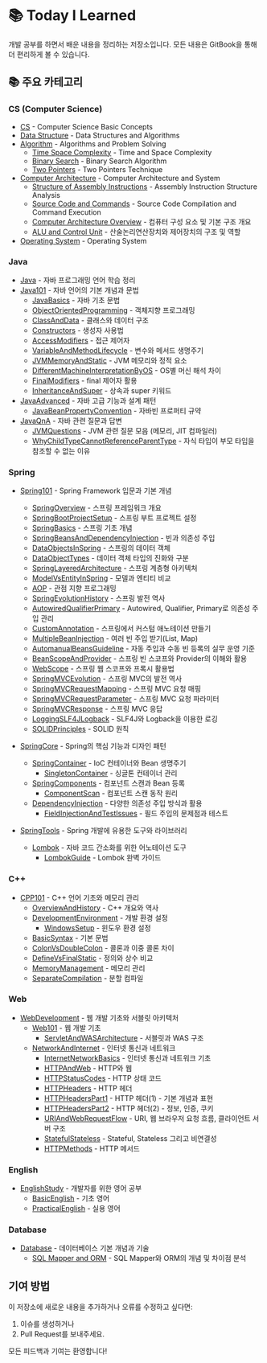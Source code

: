 # 📚 Today I Learned

개발 공부를 하면서 배운 내용을 정리하는 저장소입니다. 모든 내용은 GitBook을 통해 더 편리하게 볼 수 있습니다.

## 📚 주요 카테고리

### CS (Computer Science)
- [CS](./CS/README.md) - Computer Science Basic Concepts
- [Data Structure](./CS/DataStructure/README.md) - Data Structures and Algorithms
- [Algorithm](./CS/Algorithm/README.md) - Algorithms and Problem Solving
  - [Time Space Complexity](./CS/Algorithm/TimeSpaceComplexity.md) - Time and Space Complexity
  - [Binary Search](./CS/Algorithm/BinarySearch.md) - Binary Search Algorithm
  - [Two Pointers](./CS/Algorithm/TwoPointers.md) - Two Pointers Technique
- [Computer Architecture](./CS/Computer_Structure/README.md) - Computer Architecture and System
  - [Structure of Assembly Instructions](./CS/Computer_Structure/StructureOfassembly_instructions.md) - Assembly Instruction Structure Analysis
  - [Source Code and Commands](./CS/Computer_Structure/SourceCode_and_Command.md) - Source Code Compilation and Command Execution
  - [Computer Architecture Overview](./CS/Computer_Structure/TheBigPictureOfComputerArchitecture.md) - 컴퓨터 구성 요소 및 기본 구조 개요
  - [ALU and Control Unit](./CS/Computer_Structure/ArithmeticLogicUnit_and_ControlUnit.md) - 산술논리연산장치와 제어장치의 구조 및 역할
- [Operating System](./CS/Operating_System/README.md) - Operating System

### Java
- [Java](./Java/README.md) - 자바 프로그래밍 언어 학습 정리
- [Java101](./Java/101/README.md) - 자바 언어의 기본 개념과 문법
  - [JavaBasics](./Java/101/java_basics.md) - 자바 기초 문법
  - [ObjectOrientedProgramming](./Java/101/object_oriented_programming.md) - 객체지향 프로그래밍
  - [ClassAndData](./Java/101/class_and_data.md) - 클래스와 데이터 구조
  - [Constructors](./Java/101/constructors.md) - 생성자 사용법
  - [AccessModifiers](./Java/101/access_modifiers.md) - 접근 제어자
  - [VariableAndMethodLifecycle](./Java/101/variable_and_method_lifecycle.md) - 변수와 메서드 생명주기
  - [JVMMemoryAndStatic](./Java/101/jvm_memory_and_static.md) - JVM 메모리와 정적 요소
  - [DifferentMachineInterpretationByOS](./Java/101/why_different_machine_interpretation_by_os.md) - OS별 머신 해석 차이
  - [FinalModifiers](./Java/101/final_modifiers.md) - final 제어자 활용
  - [InheritanceAndSuper](./Java/101/inheritance_and_super.md) - 상속과 super 키워드
- [JavaAdvanced](./Java/Java_Advanced/README.md) - 자바 고급 기능과 설계 패턴
  - [JavaBeanPropertyConvention](./Java/Java_Advanced/JavaBeanPropertyConvention.md) - 자바빈 프로퍼티 규약
- [JavaQnA](./Java/QnA/README.md) - 자바 관련 질문과 답변
  - [JVMQuestions](./Java/QnA/concepts/jvm_questions.md) - JVM 관련 질문 모음 (메모리, JIT 컴파일러)
  - [WhyChildTypeCannotReferenceParentType](./Java/QnA/concepts/why_child_cannot_reference_parent.md) - 자식 타입이 부모 타입을 참조할 수 없는 이유

### Spring
- [Spring101](./Spring/101/README.md) - Spring Framework 입문과 기본 개념
  - [SpringOverview](./Spring/101/spring_overview.md) - 스프링 프레임워크 개요
  - [SpringBootProjectSetup](./Spring/101/spring_boot_project_setup.md) - 스프링 부트 프로젝트 설정
  - [SpringBasics](./Spring/101/spring_basics.md) - 스프링 기초 개념
  - [SpringBeansAndDependencyInjection](./Spring/101/spring_beans_and_dependency_injection.md) - 빈과 의존성 주입
  - [DataObjectsInSpring](./Spring/101/data_objects_in_spring.md) - 스프링의 데이터 객체
  - [DataObjectTypes](./Spring/101/DataObjectTypes.md) - 데이터 객체 타입의 진화와 구분
  - [SpringLayeredArchitecture](./Spring/101/spring_layered_architecture.md) - 스프링 계층형 아키텍처
  - [ModelVsEntityInSpring](./Spring/101/spring_model_vs_entity.md) - 모델과 엔티티 비교
  - [AOP](./Spring/101/spring_aop.md) - 관점 지향 프로그래밍
  - [SpringEvolutionHistory](./Spring/101/spring_evolution_history.md) - 스프링 발전 역사
  - [AutowiredQualifierPrimary](./Spring/101/AutowiredQualifierPrimary.md) - Autowired, Qualifier, Primary로 의존성 주입 관리
  - [CustomAnnotation](./Spring/101/CustomAnnotation.md) - 스프링에서 커스텀 애노테이션 만들기
  - [MultipleBeanInjection](./Spring/101/MultipleBeanInjection.md) - 여러 빈 주입 받기(List, Map)
  - [AutomanualBeansGuideline](./Spring/101/AutomanualBeansGuideline.md) - 자동 주입과 수동 빈 등록의 실무 운영 기준
  - [BeanScopeAndProvider](./Spring/101/BeanScopeAndProvider.md) - 스프링 빈 스코프와 Provider의 이해와 활용
  - [WebScope](./Spring/101/WebScope.md) - 스프링 웹 스코프와 프록시 활용법
  - [SpringMVCEvolution](./Spring/101/Spring_MVC_Evolution.md) - 스프링 MVC의 발전 역사
  - [SpringMVCRequestMapping](./Spring/101/Spring_MVC_Request_Mapping.md) - 스프링 MVC 요청 매핑
  - [SpringMVCRequestParameter](./Spring/101/Spring_MVC_Request_Parameter.md) - 스프링 MVC 요청 파라미터
  - [SpringMVCResponse](./Spring/101/Spring_MVC_Response.md) - 스프링 MVC 응답
  - [LoggingSLF4JLogback](./Spring/101/Logging_SLF4J_Logback.md) - SLF4J와 Logback을 이용한 로깅
  - [SOLIDPrinciples](./Spring/101/solid_principles.md) - SOLID 원칙

- [SpringCore](./Spring/Core/README.md) - Spring의 핵심 기능과 디자인 패턴
  - [SpringContainer](./Spring/Core/Container/README.md) - IoC 컨테이너와 Bean 생명주기
    - [SingletonContainer](./Spring/Core/Container/Singleton_Container.md) - 싱글톤 컨테이너 관리
  - [SpringComponents](./Spring/Core/Component/README.md) - 컴포넌트 스캔과 Bean 등록
    - [ComponentScan](./Spring/Core/Component/Component_Scan.md) - 컴포넌트 스캔 동작 원리
  - [DependencyInjection](./Spring/Core/Injection/README.md) - 다양한 의존성 주입 방식과 활용
    - [FieldInjectionAndTestIssues](./Spring/Core/Injection/FieldInjectionAndTestIssues.md) - 필드 주입의 문제점과 테스트

- [SpringTools](./Spring/Tools/README.md) - Spring 개발에 유용한 도구와 라이브러리
  - [Lombok](./Spring/Tools/Lombok/README.md) - 자바 코드 간소화를 위한 어노테이션 도구
    - [LombokGuide](./Spring/Tools/Lombok/LombokGuide.md) - Lombok 완벽 가이드

### C++
- [CPP101](./C++/101/README.md) - C++ 언어 기초와 메모리 관리
  - [OverviewAndHistory](./C++/101/cpp_overview_and_history.md) - C++ 개요와 역사
  - [DevelopmentEnvironment](./C++/101/cpp_development_environment.md) - 개발 환경 설정
    - [WindowsSetup](./C++/101/windows_setup.md) - 윈도우 환경 설정
  - [BasicSyntax](./C++/101/cpp_basic_syntax.md) - 기본 문법
  - [ColonVsDoubleColon](./C++/101/cpp_colon_vs_double_colon.md) - 콜론과 이중 콜론 차이
  - [DefineVsFinalStatic](./C++/101/cpp_define_vs_final_static.md) - 정의와 상수 비교
  - [MemoryManagement](./C++/101/cpp_memory_management.md) - 메모리 관리
  - [SeparateCompilation](./C++/101/cpp_separate_compilation.md) - 분할 컴파일

### Web
- [WebDevelopment](./Web/README.md) - 웹 개발 기초와 서블릿 아키텍처
  - [Web101](./Web/basics/README.md) - 웹 개발 기초
    - [ServletAndWASArchitecture](./Web/basics/servlet_was_architecture.md) - 서블릿과 WAS 구조
  - [NetworkAndInternet](./Web/network/README.md) - 인터넷 통신과 네트워크
    - [InternetNetworkBasics](./Web/network/internet_network_basics.md) - 인터넷 통신과 네트워크 기초
    - [HTTPAndWeb](./Web/network/http_and_web.md) - HTTP와 웹
    - [HTTPStatusCodes](./Web/network/http_status_codes.md) - HTTP 상태 코드
    - [HTTPHeaders](./Web/network/http_headers.md) - HTTP 헤더
    - [HTTPHeadersPart1](./Web/network/http_headers_part1.md) - HTTP 헤더(1) - 기본 개념과 표현
    - [HTTPHeadersPart2](./Web/network/http_headers_part2.md) - HTTP 헤더(2) - 정보, 인증, 쿠키
    - [URIAndWebRequestFlow](./Web/network/uri_and_web_request_flow.md) - URI, 웹 브라우저 요청 흐름, 클라이언트 서버 구조
    - [StatefulStateless](./Web/network/stateful_stateless.md) - Stateful, Stateless 그리고 비연결성
    - [HTTPMethods](./Web/network/http_methods.md) - HTTP 메서드

### English
- [EnglishStudy](./English/README.md) - 개발자를 위한 영어 공부
  - [BasicEnglish](./English/basics/README.md) - 기초 영어
  - [PracticalEnglish](./English/practical/README.md) - 실용 영어

### Database
- [Database](./DB/README.md) - 데이터베이스 기본 개념과 기술
  - [SQL Mapper and ORM](./DB/SQLMapper_and_ORM.md) - SQL Mapper와 ORM의 개념 및 차이점 분석

## 기여 방법

이 저장소에 새로운 내용을 추가하거나 오류를 수정하고 싶다면:
1. 이슈를 생성하거나
2. Pull Request를 보내주세요.

모든 피드백과 기여는 환영합니다!